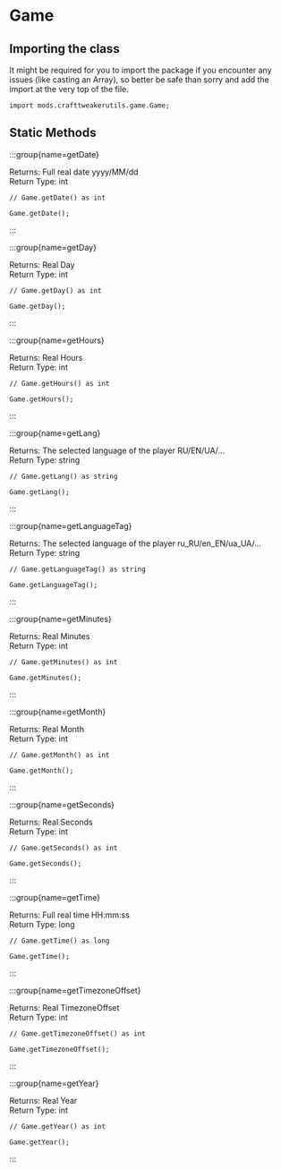 # Game

## Importing the class

It might be required for you to import the package if you encounter any issues (like casting an Array), so better be safe than sorry and add the import at the very top of the file.
```zenscript
import mods.crafttweakerutils.game.Game;
```


## Static Methods

:::group{name=getDate}



Returns: Full real date yyyy/MM/dd  
Return Type: int

```zenscript
// Game.getDate() as int

Game.getDate();
```

:::

:::group{name=getDay}



Returns: Real Day  
Return Type: int

```zenscript
// Game.getDay() as int

Game.getDay();
```

:::

:::group{name=getHours}



Returns: Real Hours  
Return Type: int

```zenscript
// Game.getHours() as int

Game.getHours();
```

:::

:::group{name=getLang}



Returns: The selected language of the player RU/EN/UA/...  
Return Type: string

```zenscript
// Game.getLang() as string

Game.getLang();
```

:::

:::group{name=getLanguageTag}



Returns: The selected language of the player ru_RU/en_EN/ua_UA/...  
Return Type: string

```zenscript
// Game.getLanguageTag() as string

Game.getLanguageTag();
```

:::

:::group{name=getMinutes}



Returns: Real Minutes  
Return Type: int

```zenscript
// Game.getMinutes() as int

Game.getMinutes();
```

:::

:::group{name=getMonth}



Returns: Real Month  
Return Type: int

```zenscript
// Game.getMonth() as int

Game.getMonth();
```

:::

:::group{name=getSeconds}



Returns: Real Seconds  
Return Type: int

```zenscript
// Game.getSeconds() as int

Game.getSeconds();
```

:::

:::group{name=getTime}



Returns: Full real time HH:mm:ss  
Return Type: long

```zenscript
// Game.getTime() as long

Game.getTime();
```

:::

:::group{name=getTimezoneOffset}



Returns: Real TimezoneOffset  
Return Type: int

```zenscript
// Game.getTimezoneOffset() as int

Game.getTimezoneOffset();
```

:::

:::group{name=getYear}



Returns: Real Year  
Return Type: int

```zenscript
// Game.getYear() as int

Game.getYear();
```

:::

